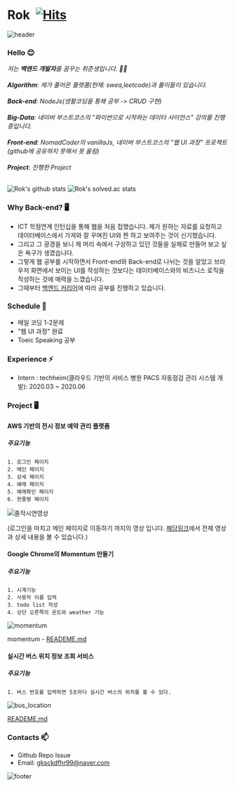 # Rok&nbsp; [![Hits](https://hits.seeyoufarm.com/api/count/incr/badge.svg?url=https%3A%2F%2Fgithub.com%2FAltudy%2Fchang-rok&count_bg=%2379C83D&title_bg=%23555555&icon=&icon_color=%23E7E7E7&title=hits&edge_flat=false)](https://hits.seeyoufarm.com) 

![header](https://capsule-render.vercel.app/api?type=wave&color=gradient&height=300&section=header&text=Rok's%20Github&fontSize=40)

### Hello 😊

<div>
  <em>
    저는 <b>백엔드 개발자</b>를 꿈꾸는 취준생입니다.  👨‍💻 <br>
    <br>
    <b>Algorithm</b>: 제가 풀어온 플랫폼(현재: swea,leetcode)과 풀이들이 있습니다.<br>
    <br>
    <b>Back-end</b>: NodeJs(생활코딩을 통해 공부 -> CRUD 구현)<br>
    <br>
    <b>Big-Data</b>: 네이버 부스트코스의 "파이썬으로 시작하는 데이터 사이언스" 강의를 진행중입니다.<br>
    <br>
    <b>Front-end</b>: NomadCoder의 vanillaJs, 네이버 부스트코스의 "웹 UI 과정" 프로젝트(github에 공유하지 못해서 못 올림)<br>
    <br>
    <b>Project</b>: 진행한 Project</br>
    <br>
  </em>
</div>

![Rok's github stats](https://github-readme-stats.vercel.app/api?username=gksckdfhr98&show_icons=true)
![Rok's solved.ac stats](https://github-readme-solvedac.hyp3rflow.vercel.app/api/?handle=gksckdfhr99)

### Why Back-end? 🖥

* ICT 학점연계 인턴십을 통해 웹을 처음 접했습니다. 제가 원하는 자료를 요청하고 데이터베이스에서 가져와 잘 꾸며진 UI와 짠 하고 보여주는 것이 신기했습니다.
* 그리고 그 광경을 보니 제 머리 속에서 구상하고 있던 것들을 실제로 만들어 보고 싶은 욕구가 생겼습니다.
* 그렇게 웹 공부를 시작하면서 Front-end와 Back-end로 나뉘는 것을 알았고 브라우저 화면에서 보이는 UI를 작성하는 것보다는 데이터베이스와의 비즈니스 로직을 작성하는 것에
  매력을 느꼈습니다.
* 그때부터 [백엔드 커리어](https://github.com/devJang/developer-roadmap)에 따라 공부를 진행하고 있습니다.

### Schedule 📓

* 매일 코딩 1-2문제
* "웹 UI 과정" 완료
* Toeic Speaking 공부

### Experience ⚡

* Intern : techheim(클라우드 기반의 서비스 병원 PACS 자동점검 관리 시스템 개발): 2020.03 ~ 2020.06

### Project 🖥

#### AWS 기반의 전시 정보 예약 관리 플랫폼

   ##### 주요기능

    1. 로그인 페이지
    2. 메인 페이지
    3. 상세 페이지
    4. 예매 페이지
    5. 예매확인 페이지
    6. 한줄평 페이지

![졸작시연영상](https://user-images.githubusercontent.com/56072258/104018767-bb8ba900-51fd-11eb-922a-fbd13547a070.gif)

(로그인을 마치고 메인 페이지로 이동하기 까지의 영상 입니다. [해당링크](https://github.com/Altudy/chang-rok/tree/master/Project/pjt_reservation)에서 
전체 영상과 상세 내용을 볼 수 있습니다.)

#### Google Chrome의 Momentum 만들기

  ##### 주요기능
  
    1. 시계기능
    2. 사용자 이름 입력
    3. todo list 작성
    4. 상단 오른쪽의 온도와 weather 기능
    
![momentum](https://user-images.githubusercontent.com/56072258/104020975-59cd3e00-5201-11eb-9bac-6a6deaf54ab7.gif)

momentum - [READEME.md](https://github.com/Altudy/chang-rok/tree/master/Project/pjt_vanillaJS_chrome_app)

#### 실시간 버스 위치 정보 조회 서비스

  ##### 주요기능
  
    1. 버스 번호를 입력하면 5초마다 실시간 버스의 위치를 볼 수 있다.
    
![bus_location](https://user-images.githubusercontent.com/56072258/105633001-8936a880-5e99-11eb-9dc1-b0f9aa1d0fcd.gif)

[READEME.md](https://github.com/Altudy/chang-rok/tree/master/Project/pjt_bus_pos)

### Contacts 📫

* Github Repo Issue
* Email: gksckdfhr99@naver.com

  
![footer](https://capsule-render.vercel.app/api?type=wave&color=gradient&height=150&section=footer)
